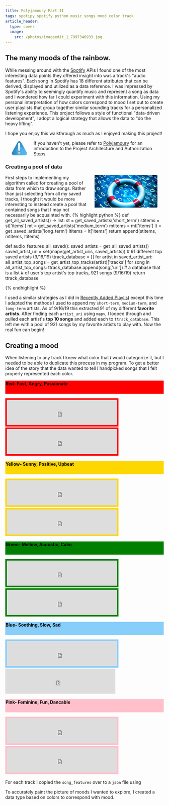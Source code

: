 ```yaml
---
title: Polyjamoury Part II
tags: spotipy spotify python music songs mood color track
article_header:
  type: cover
  image:
    src: /photos/imageedit_1_7997346933.jpg
---
```

## The many moods of the rainbow.

While messing around with the [Spotify](https://developer.spotify.com/documentation/web-api/) APIs I found one of the most interesting data points they offered insight into was
a track's "audio features". Each song in Spotify has 18 different attributes that can be derived, displayed and utilized as a data reference.
I was impressed by Spotify's ability to seemingly quantify music and represent a song as data and I wondered how far I
could experiment with this information. Using my personal interpretation of how colors correspond
to mood I set out to create user playlists that group together similar sounding tracks for a personalized listening experience.
This project follows a style of functional "data-driven development", I adopt a logical strategy that allows the data to "do the heavy lifting".  

I hope you enjoy this walkthrough as much as I enjoyed making this project!

<img src="/photos/warning-icon.png" alt="warning" width="50" align="left" hspace="20" />If you haven't yet, please refer to [Polyjamoury](https://lambduhh.github.io/2019/09/25/polyjamoury.html) for an introduction to the Project Architecture and Authorization Steps. 

### Creating a pool of data
<img src="/photos/data-pool.jpg" alt="warning" width="200" align="right" hspace="20" />

First steps to implementing my algorithm called for creating a pool of data from which to draw songs. Rather than just selecting from all
my saved tracks, I thought it would be more interesting to instead create a pool that contained songs that I may not necessarily be acquainted with.
{% highlight python %}
def get_all_saved_artists() -> list:
    st = get_saved_artists('short_term')
    stitems = st['items']
    mt = get_saved_artists('medium_term')
    mtitems = mt['items']
    lt = get_saved_artists('long_term')
    ltitems = lt['items']
    return append(stitems, mtitems, ltitems)
    
def audio_features_all_saved():
    saved_artists = get_all_saved_artists()
    saved_artist_uri = set(mapv(get_artist_uris, saved_artists))
    # 91 different top saved artists (9/16/19)
    ttrack_database = []
    for artist in saved_artist_uri:
        all_artist_top_songs = get_artist_top_tracks(artist)['tracks']
        for song in all_artist_top_songs:
            ttrack_database.append(song['uri'])
    # a database that is a list
    # of user's top artist's top tracks, 921 songs (9/16/19)
    return ttrack_database

{% endhighlight %}

I used a similar strategies as I did in [Recently Added Playlist](https://lambduhh.github.io/2019/09/25/polyjamoury.html#recently-added-playlist) except this time I adapted the methods I used to append my `short-term`, `medium-term`, and `long-term` artists.
As of 9/16/19 this extracted 91 of my different **favorite artists**. After finding each `artist_uri` using `mapv`, I looped through and pulled each
artist's **top 10 songs** and added each to `ttrack_database`. This left me with a pool of 921 songs by my favorite artists to play with. Now the real fun can begin!

## Creating a mood

When listening to any track I knew what color that ***I*** would categorize it, but I needed to be able to duplicate this process
in my program. To get a better idea of the story that the data wanted to tell I handpicked songs that I felt properly represented each color. 


<p style="max-width:705px;height:40px;background-color:red;color:black;border:1px;padding:1px;"> <strong> Red- Fast, Angry, Passionate </strong> </p> 
<iframe src="https://open.spotify.com/embed/track/27gUeiai56GKF6TxvmPJut" width="350" height="80" style="border:5px solid red;" frameborder="1" allowtransparency="true" allow="encrypted-media"></iframe>
<iframe src="https://open.spotify.com/embed/track/59WN2psjkt1tyaxjspN8fp" width="350" height="80" style="border:5px solid red;" frameborder="1" allowtransparency="true" allow="encrypted-media"></iframe> 
 
<p style="max-width:705px;height:40px;background-color:gold;color:black;border:1px;padding:1px;"> <strong> Yellow- Sunny, Positive, Upbeat </strong> </p>                
<iframe src="https://open.spotify.com/embed/track/6YbhspuOar1D9WSSnfe7ds" width="350" height="80" style="border:5px solid gold;" frameborder="1" allowtransparency="true" allow="encrypted-media"></iframe>
<iframe src="https://open.spotify.com/embed/track/63dv2zKXPamiHHOKQBOzbU" width="350" height="80" style="border:5px solid gold;" frameborder="1" allowtransparency="true" allow="encrypted-media"></iframe>

<p style="max-width:705px;height:40px;background-color:green;color:black;border:1px;padding:1px;"> <strong> Green- Mellow, Acoustic, Calm </strong> </p>                
<iframe src="https://open.spotify.com/embed/track/6kLqKntp2x4QVXHwqLHMYm" width="350" height="80" style="border:5px solid green;" frameborder="1" allowtransparency="true" allow="encrypted-media"></iframe>
<iframe src="https://open.spotify.com/embed/track/7ceOfsRdzaLgpf5TAKSgu5" width="350" height="80" style="border:5px solid green;" frameborder="1" allowtransparency="true" allow="encrypted-media"></iframe>

<p style="max-width:705px;height:40px;background-color:lightskyblue;color:black;border:1px;padding:1px;"> <strong> Blue- Soothing, Slow, Sad </strong> </p>                
<iframe src="https://open.spotify.com/embed/track/3ZkleTkBBKIPKJh9jIqT7s" width="350" height="80" style="border:5px solid lightskyblue;" frameborder="1" allowtransparency="true" allow="encrypted-media"></iframe> 
<iframe src="https://open.spotify.com/embed/track/26uHwSHlaK5mskSMhbRod3" width="350" height="80" style="border:5px lightskyblue;" frameborder="1" allowtransparency="true" allow="encrypted-media"></iframe>

<p style="max-width:705px;height:40px;background-color:pink;color:black;border:1px;padding:1px;"> <strong> Pink- Feminine, Fun, Dancable </strong> </p>                
<iframe src="https://open.spotify.com/embed/track/6aLpLTAUASREvQE105XOb3" width="350" height="80" style="border:5px solid pink;" frameborder="1" allowtransparency="true" allow="encrypted-media"></iframe>
<iframe src="https://open.spotify.com/embed/track/0lsRatBUs9HNIZAmoGABzk" width="350" height="80" style="border:5px solid pink;" frameborder="1" allowtransparency="true" allow="encrypted-media"></iframe>

For each track I copied the `song_features` over to a `json` file using
>> 
 
To accurately paint the picture of moods I wanted to explore, I created a data type based on colors to correspond with mood. 
